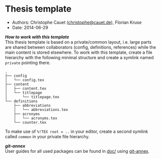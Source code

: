 # Thesis template

- Authors: Christophe Cauet (christophe@cauet.de), Florian Kruse
- Date: 2014-06-29

***How to work with this template***   
This thesis template is based on a private/common layout, i.e. large parts are shared between collaborators (config, definitions, references) while the main content is stored elsewhere. To work with this template, create a file hierarchy with the following minimal structure and create a symlink named ```private```
 pointing there. 

```
.
├── config
│   └── config.tex
├── content
│   ├── content.tex
│   └── titlepage
│       └── titlepage.tex
└── definitions
    ├── abbreviations
    │   └── abbreviations.tex
    ├── acronyms
    │   └── acronyms.tex
    └── counter.tex
```

To make use of ```%!TEX root = ..``` in your editor, create a second symlink called ```common``` in your private file hierarchy.

***git-annex***   
User guides for all used packages can be found in [doc/](/doc/) using [git-annex](http://git-annex.branchable.com).